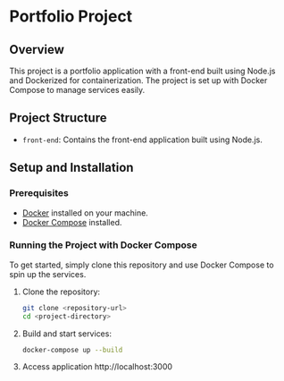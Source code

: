# Portfolio Project

## Overview

This project is a portfolio application with a front-end built using Node.js and Dockerized for containerization. The project is set up with Docker Compose to manage services easily.

## Project Structure

- `front-end`: Contains the front-end application built using Node.js.
  
## Setup and Installation

### Prerequisites

- [Docker](https://www.docker.com/get-started) installed on your machine.
- [Docker Compose](https://docs.docker.com/compose/install/) installed.

### Running the Project with Docker Compose

To get started, simply clone this repository and use Docker Compose to spin up the services.

1. Clone the repository:
   ```bash
   git clone <repository-url>
   cd <project-directory>

2. Build and start services:
    ```bash
    docker-compose up --build

3. Access application
    http://localhost:3000
